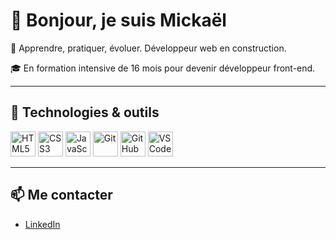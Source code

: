 # 👋 Bonjour, je suis Mickaël

🚀 Apprendre, pratiquer, évoluer. Développeur web en construction.

🎓 En formation intensive de 16 mois pour devenir développeur front-end.

---

## 🧰 Technologies & outils

<p align="left">
  <img src="https://cdn.jsdelivr.net/gh/devicons/devicon/icons/html5/html5-original.svg" alt="HTML5" width="40" height="40"/>
  <img src="https://cdn.jsdelivr.net/gh/devicons/devicon/icons/css3/css3-original.svg" alt="CSS3" width="40" height="40"/>
  <img src="https://cdn.jsdelivr.net/gh/devicons/devicon/icons/javascript/javascript-original.svg" alt="JavaScript" width="40" height="40"/>
  <img src="https://cdn.jsdelivr.net/gh/devicons/devicon/icons/git/git-original.svg" alt="Git" width="40" height="40"/>
  <img src="https://cdn.jsdelivr.net/gh/devicons/devicon/icons/github/github-original.svg" alt="GitHub" width="40" height="40"/>
  <img src="https://cdn.jsdelivr.net/gh/devicons/devicon/icons/vscode/vscode-original.svg" alt="VS Code" width="40" height="40"/>
</p>

---

## 📫 Me contacter
- [LinkedIn](https://linkedin.com/in/tonprofil)  
<!--
**dencorps-coder/dencorps-coder** is a ✨ _special_ ✨ repository because its `README.md` (this file) appears on your GitHub profile.

Here are some ideas to get you started:


- ⚡ Fun fact: # 👋 Bonjour, je suis Mickaël

🚀 Apprendre, pratiquer, évoluer. Développeur web en construction.

🎓 En formation intensive de 16 mois pour devenir développeur front-end.

🧰 Compétences en cours : HTML, CSS, JavaScript, Git…
-->
